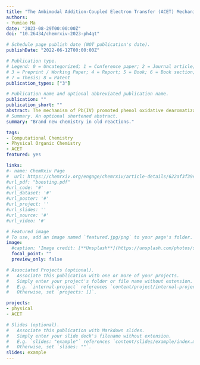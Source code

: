 ```yaml
---
title: "The Ambimodal Addition-Coupled Electron Transfer (ACET) Mechanism in a Pb(IV)-Promoted Oxidative Dearomatization Reaction"
authors:
- Yumiao Ma
date: "2023-08-29T00:00:00Z"
doi: "10.26434/chemrxiv-2023-ph4qt"

# Schedule page publish date (NOT publication's date).
publishDate: "2022-06-12T00:00:00Z"

# Publication type.
# Legend: 0 = Uncategorized; 1 = Conference paper; 2 = Journal article;
# 3 = Preprint / Working Paper; 4 = Report; 5 = Book; 6 = Book section;
# 7 = Thesis; 8 = Patent
publication_types: ["3"]

# Publication name and optional abbreviated publication name.
publication: ""
publication_short: ""
abstract: The mechanism of Pb(IV) promoted phenol oxidative dearomatization reaction has been traditionally attributed to a carbocation mechanism. In 2011, Pettus reported an oxidative dearomatization reaction leading to a mixture of a formal [5+2] and a C–O bond formation product. By employing density functional theory (DFT) and quasi-molecular dynamics calculations, it was demonstrated that the reaction does not occur through a carbocation intermediate, but instead proceeds through an addition-coupled electron transfer (ACET) mechanism. Moreover, the ACET exhibits ambimodality, wherein a transition state results in 4 ~ 6 distinct outcomes through post-TS bifurcation. The reported selectivity can be effectively rationalized by the newly proposed mechanism.
# Summary. An optional shortened abstract.
summary: "Brand new chemistry in old reactions."

tags:
- Computational Chemistry
- Physical Organic Chemistry
- ACET
featured: yes

links:
#- name: ChemRxiv Page
#  url: https://chemrxiv.org/engage/chemrxiv/article-details/622af3f39e8766f8a6e448d2
#url_pdf: "boosting.pdf"
#url_code: '#'
#url_dataset: '#'
#url_poster: '#'
#url_project: ''
#url_slides: ''
#url_source: '#'
#url_video: '#'

# Featured image
# To use, add an image named `featured.jpg/png` to your page's folder. 
image:
  #caption: 'Image credit: [**Unsplash**](https://unsplash.com/photos/s9CC2SKySJM)'
  focal_point: ""
  preview_only: false

# Associated Projects (optional).
#   Associate this publication with one or more of your projects.
#   Simply enter your project's folder or file name without extension.
#   E.g. `internal-project` references `content/project/internal-project/index.md`.
#   Otherwise, set `projects: []`.

projects:
- physical
- ACET

# Slides (optional).
#   Associate this publication with Markdown slides.
#   Simply enter your slide deck's filename without extension.
#   E.g. `slides: "example"` references `content/slides/example/index.md`.
#   Otherwise, set `slides: ""`.
slides: example
---
```


